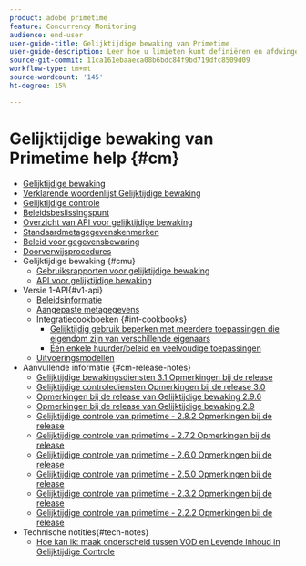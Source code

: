 ```yaml
---
product: adobe primetime
feature: Concurrency Monitoring
audience: end-user
user-guide-title: Gelijktijdige bewaking van Primetime
user-guide-description: Leer hoe u limieten kunt definiëren en afdwingen voor gelijktijdig gebruik in meerdere applicaties.
source-git-commit: 11ca161ebaaeca08b6bdc84f9bd719dfc8509d09
workflow-type: tm+mt
source-wordcount: '145'
ht-degree: 15%

---
```



# Gelijktijdige bewaking van Primetime help {#cm}

+ [Gelijktijdige bewaking](cm-home.md)
+ [Verklarende woordenlijst Gelijktijdige bewaking](cm-glossary.md)
+ [Gelijktijdige controle](cm-use-cases.md)
+ [Beleidsbeslissingspunt](cm-policy-decision-point.md)
+ [Overzicht van API voor gelijktijdige bewaking](cm-api-overview.md)
+ [Standaardmetagegevenskenmerken](standard-metadata-attributes.md)
+ [Beleid voor gegevensbewaring](data-retention-policy.md)
+ [Doorverwijsprocedures](cm-escalation-procedures.md)
+ Gelijktijdige bewaking {#cmu}
   + [Gebruiksrapporten voor gelijktijdige bewaking](cm-usage-reports.md)
   + [API voor gelijktijdige bewaking](cmu-api.md)
+ Versie 1-API{#v1-api}
   + [Beleidsinformatie](policy-info-pt-versionone.md)
   + [Aangepaste metagegevens](custom-metadata.md)
   + Integratiecookboeken {#int-cookbooks}
      + [Gelijktijdig gebruik beperken met meerdere toepassingen die eigendom zijn van verschillende eigenaars](restrict-concurr-usage-mult-apps.md)
      + [Één enkele huurder/beleid en veelvoudige toepassingen](single-tenant-policy-mult-app.md)
   + [Uitvoeringsmodellen](implementation-models.md)
+ Aanvullende informatie {#cm-release-notes}
   + [Gelijktijdige bewakingsdiensten 3.1 Opmerkingen bij de release](rn-cm-services-31.md)
   + [Gelijktijdige controlediensten Opmerkingen bij de release 3.0](rn-cm-services-30.md)
   + [Opmerkingen bij de release van Gelijktijdige bewaking 2.9.6](rn-cm-296.md)
   + [Opmerkingen bij de release van Gelijktijdige bewaking 2.9](rn-cm-29.md)
   + [Gelijktijdige controle van primetime - 2.8.2 Opmerkingen bij de release](rn-cm-282.md)
   + [Gelijktijdige controle van primetime - 2.7.2 Opmerkingen bij de release](rn-cm-272.md)
   + [Gelijktijdige controle van primetime - 2.6.0 Opmerkingen bij de release](rn-cm-260.md)
   + [Gelijktijdige controle van primetime - 2.5.0 Opmerkingen bij de release](rn-cm-250.md)
   + [Gelijktijdige controle van primetime - 2.3.2 Opmerkingen bij de release](rn-cm-232.md)
   + [Gelijktijdige controle van primetime - 2.2.2 Opmerkingen bij de release](rn-cm-222.md)
+ Technische notities{#tech-notes}
   + [Hoe kan ik: maak onderscheid tussen VOD en Levende Inhoud in Gelijktijdige Controle](vod-live-dist.md)
<!--    + [Usage reports](usage-rep-versionone.md) -->


